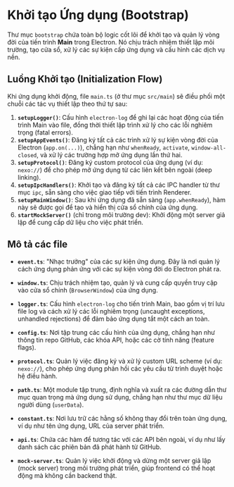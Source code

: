 # Khởi tạo Ứng dụng (Bootstrap)

Thư mục `bootstrap` chứa toàn bộ logic cốt lõi để khởi tạo và quản lý vòng đời của tiến trình **Main** trong Electron. Nó chịu trách nhiệm thiết lập môi trường, tạo cửa sổ, xử lý các sự kiện cấp ứng dụng và cấu hình các dịch vụ nền.

## Luồng Khởi tạo (Initialization Flow)

Khi ứng dụng khởi động, file `main.ts` (ở thư mục `src/main`) sẽ điều phối một chuỗi các tác vụ thiết lập theo thứ tự sau:

1.  **`setupLogger()`**: Cấu hình `electron-log` để ghi lại các hoạt động của tiến trình Main vào file, đồng thời thiết lập trình xử lý cho các lỗi nghiêm trọng (fatal errors).
2.  **`setupAppEvents()`**: Đăng ký tất cả các trình xử lý sự kiện vòng đời của Electron (`app.on(...)`), chẳng hạn như `whenReady`, `activate`, `window-all-closed`, và xử lý các trường hợp mở ứng dụng lần thứ hai.
3.  **`setupProtocol()`**: Đăng ký custom protocol của ứng dụng (ví dụ: `nexo://`) để cho phép mở ứng dụng từ các liên kết bên ngoài (deep linking).
4.  **`setupIpcHandlers()`**: Khởi tạo và đăng ký tất cả các IPC handler từ thư mục `ipc`, sẵn sàng cho việc giao tiếp với tiến trình Renderer.
5.  **`setupMainWindow()`**: Sau khi ứng dụng đã sẵn sàng (`app.whenReady`), hàm này sẽ được gọi để tạo và hiển thị cửa sổ chính của ứng dụng.
6.  **`startMockServer()`** (chỉ trong môi trường dev): Khởi động một server giả lập để cung cấp dữ liệu cho việc phát triển.

## Mô tả các file

- **`event.ts`**: "Nhạc trưởng" của các sự kiện ứng dụng. Đây là nơi quản lý cách ứng dụng phản ứng với các sự kiện vòng đời do Electron phát ra.

- **`window.ts`**: Chịu trách nhiệm tạo, quản lý và cung cấp quyền truy cập vào cửa sổ chính (`BrowserWindow`) của ứng dụng.

- **`logger.ts`**: Cấu hình `electron-log` cho tiến trình Main, bao gồm vị trí lưu file log và cách xử lý các lỗi nghiêm trọng (uncaught exceptions, unhandled rejections) để đảm bảo ứng dụng tắt một cách an toàn.

- **`config.ts`**: Nơi tập trung các cấu hình của ứng dụng, chẳng hạn như thông tin repo GitHub, các khóa API, hoặc các cờ tính năng (feature flags).

- **`protocol.ts`**: Quản lý việc đăng ký và xử lý custom URL scheme (ví dụ: `nexo://`), cho phép ứng dụng phản hồi các yêu cầu từ trình duyệt hoặc hệ điều hành.

- **`path.ts`**: Một module tập trung, định nghĩa và xuất ra các đường dẫn thư mục quan trọng mà ứng dụng sử dụng, chẳng hạn như thư mục dữ liệu người dùng (`userData`).

- **`constant.ts`**: Nơi lưu trữ các hằng số không thay đổi trên toàn ứng dụng, ví dụ như tên ứng dụng, URL của server phát triển.

- **`api.ts`**: Chứa các hàm để tương tác với các API bên ngoài, ví dụ như lấy danh sách các phiên bản đã phát hành từ GitHub.

- **`mock-server.ts`**: Quản lý việc khởi động và dừng một server giả lập (mock server) trong môi trường phát triển, giúp frontend có thể hoạt động mà không cần backend thật.
